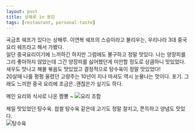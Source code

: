 ```yaml
---
layout: post
title: 상해루 in 동탄
tags: [restaurant, personal-taste]
---
```

곡금초 쉐프가 있다는 상해루. 이연복 쉐프의 스승이라고 불리우는, 우리나라 3대 중국요리 쉐프라고 해서 가봤다.  
일단 중국요리이기에 느끼하긴 하지만 그럼에도 불구하고 정말 맛있다. 나는 양장피를 그리 좋아하지 않았는데 그간 양장피를 싫어했던게 미안할 정도로 상큼하니 맛있었다. 새우도 맛나고 해물 볶음도 맛있었고 결정적으로 탕수육이 정말 맛있었다!  
20살때 나를 펑펑 울렸던 고량주는 10년이 지나 마셔도 역시 눈물나는 맛이다. 포기. 그래도 느끼한 중국 요리에 조금은..괜찮은가 싶기도 하다. 
 
메인 요리와 식사로 나온 짬뽕 ~
![요리 조합](http://lh3.googleusercontent.com/-o64R1OsW2RY/VhKGomFqHPI/AAAAAAAAAJ0/z3LLWuztRZ0/s1280/upload_-1.jpg)  

제일 맛있었던 탕수육. 찹쌀 탕수육 같은데 고기도 정말 찰지고, 쫀득하고 양념도 맛있다.  
![탕수육](http://lh3.googleusercontent.com/-XkTCYk023Tg/VhKGqnPl1vI/AAAAAAAAAJ8/M_E-lF5kVco/s1280/upload_-1.jpg)